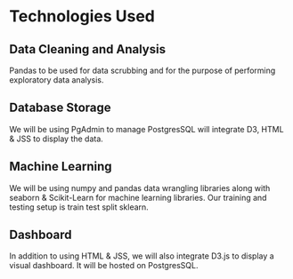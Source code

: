 # Technologies Used
## Data Cleaning and Analysis
Pandas to be used for data scrubbing and for the purpose of performing exploratory data analysis.

## Database Storage
We will be using PgAdmin to manage PostgresSQL will integrate D3, HTML & JSS to display the data.


## Machine Learning
We will be using numpy and pandas data wrangling libraries along with seaborn & Scikit-Learn for machine learning libraries. Our training and testing setup is train test split sklearn.


## Dashboard
In addition to using HTML & JSS, we will also integrate D3.js to display a visual dashboard. It will be hosted on PostgresSQL.